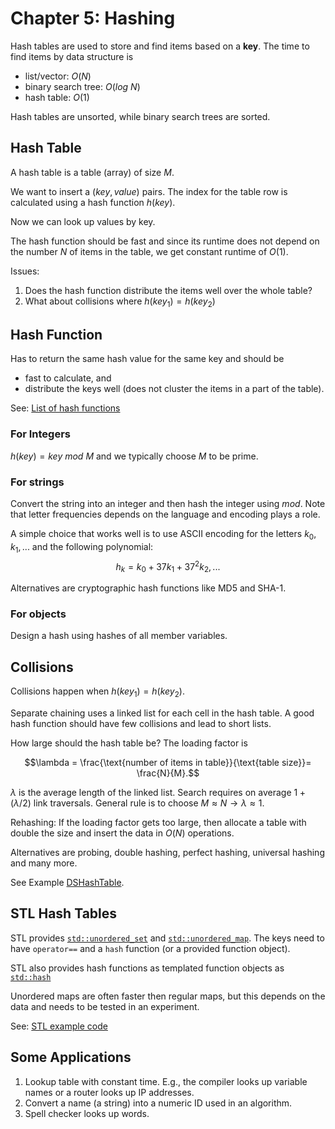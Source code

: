 # Chapter 5: Hashing

Hash tables are used to store and find items based on a __key__.
The time to find items by data structure is

* list/vector: $O(N)$
* binary search tree: $O(log\ N)$
* hash table: $O(1)$

Hash tables are unsorted, while binary search trees are sorted.

## Hash Table

A hash table is a table (array) of size $M$. 

We want to insert a $(key, value)$ pairs. The index for the table row is calculated using a hash function $h(key)$. 

Now we can look up values by key.

The hash function should be fast and since its runtime does not depend on the number $N$ of items in the table, we get constant runtime of $O(1).$ 

Issues:

1. Does the hash function distribute the items well over the whole table?
2. What about collisions where $h(key_1) = h(key_2)$

## Hash Function

Has to return the same hash value for the same key and should be
* fast to calculate, and
* distribute the keys well (does not cluster the items in a part of the table).

See: [List of hash functions](https://en.wikipedia.org/wiki/List_of_hash_functions)

### For Integers
$h(key) = key\ mod\ M$ and we typically choose $M$ to be prime.

### For strings

Convert the string into an integer and then hash the integer using $mod$. Note that letter frequencies depends on the language 
and encoding plays a role.

A simple choice that works well is to use ASCII encoding for the letters $k_0, k_1, ...$ and the following polynomial:
$$h_k = k_0 + 37 k_1 + 37^2 k_2, ...$$  

Alternatives are cryptographic hash functions like MD5 and SHA-1.

### For objects

Design a hash using hashes of all member variables.


## Collisions

Collisions happen when $h(key_1) = h(key_2)$.

Separate chaining uses a linked list for each cell in the hash table. A good hash function should have few collisions and lead to short lists.

How large should the hash table be? The loading factor is

$$\lambda = \frac{\text{number of items in table}}{\text{table size}}= \frac{N}{M}.$$

$\lambda$ is the average length of the linked list. Search requires on average 
 $1 + (\lambda / 2)$ link traversals. General rule is to choose $M \approx N \rightarrow \lambda \approx 1$.

Rehashing: If the loading factor gets too large, then allocate a table with double the size and
  insert the data in $O(N)$ operations. 

Alternatives are probing, double hashing, perfect hashing, universal hashing and many more.

See Example [DSHashTable](DSHashTable).

## STL Hash Tables

STL provides [`std::unordered_set`](https://cplusplus.com/reference/unordered_set/unordered_set/) and [`std::unordered_map`](https://cplusplus.com/reference/unordered_map/unordered_map/). The keys need to have `operator==` and a `hash` function (or a provided function object).

STL also provides hash functions as templated function objects as [`std::hash`](https://cplusplus.com/reference/functional/hash/)

Unordered maps are often faster then regular maps, but this depends on the data and needs to be
tested in an experiment.

See: [STL example code](STL)

## Some Applications

1. Lookup table with constant time. E.g., the compiler looks up variable names or a router looks up IP addresses.
2. Convert a name (a string) into a numeric ID used in an algorithm.
3. Spell checker looks up words.
